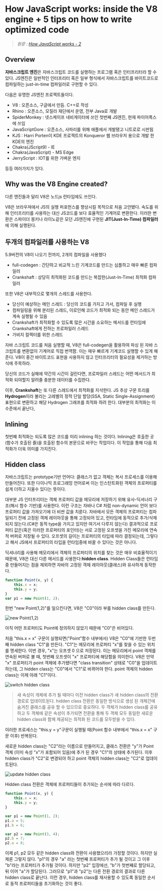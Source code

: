 # How JavaScript works: inside the V8 engine + 5 tips on how to write optimized code

> _원문 : [How JavaScript works - 2](https://blog.sessionstack.com/how-javascript-works-inside-the-v8-engine-5-tips-on-how-to-write-optimized-code-ac089e62b12e)_

## Overview

**자바스크립트 엔진**은 자바스크립트 코드를 실행하는 프로그램 혹은 인터프리터라 할 수 있다. JS엔진은 일반적인 인터프리터 혹은 일부 형식에서 자바스크립트를 바이트코드로 컴파일하는 just-in-time 컴파일러로 구현할 수 있다.

다음은 유명한 JS엔진 프로젝트들이다.

- V8 : 오픈소스, 구글에서 만듬. C++로 작성
- Rhino : 오픈소스, 모질라 재단에서 운영, 전부 Java로 개발
- SpiderMonkey : 넷스케이프 네비게이터에 쓰인 첫번째 JS엔진, 현재 파이어폭스에 쓰임
- JavaScriptGore : 오픈소스, 사파리를 위해 애플에서 개발됐고 니트로로 시판됨
- KJS : Harri Porten이 KDE 프로젝트의 Konqueror 웹 브라우저 용으로 개발 한 KDE의 엔진
- Chakra(JScript9) - IE
- Chakra(JavaScript) - MS Edge
- JerryScript : IOT를 위한 가벼운 엔지

등등 여러가지가 있다.

## Why was the V8 Engine created?

다른 엔진들과 달리 V8은 노드js 런타임에도 쓰인다.

V8은 브라우져에서 JS의 실행 퍼포먼스를 향상시킬 목적으로 처음 고안됐다. 속도를 위해 인터프리터를 사용하는 대신 JS코드를 보다 효율적인 기계어로 변환한다. 이러한 변환은 스파이더 몽키나 라이노같은 모던 JS엔진에 구현된 **JIT(Just-In-Time) 컴파일러**에 의해 실행된다.

## 두개의 컴파일러를 사용하는 V8

5.9버전의 V8이 나오기 전까지, 2개의 컴파일을 사용했다

- full-codegen : 간단하고 비교적 느린 기계코드를 만드는 심플하고 매우 빠른 컴파일러
- Crankshaft : 상당히 최적화된 코드를 만드는 복잡한(Just-In-Time) 최적화 컴파일러

또한 V8은 내부적으로 몇개의 스레드를 사용한다.

- 당신이 예상하는 메인 스레드 : 당신의 코드를 가지고 가서, 컴파일 후 실행
- 컴파일링을 위해 분리된 스레드, 이로인해 코드가 최적화 되는 동안 메인 스레드가 계속 실행될 수 있음
- Crankshaft가 최적화할 수 있도록 많은 시간을 소요하는 메서드를 런타임에 Crankshaft에게 전하는 프로파일러 스레드
- 가비지 컬렉터를 위한 스레드

자바 스크립트 코드를 처음 실행할 때, V8은 full-codegen을 활용하여 파싱 된 자바 스크립트를 변환없이 기계어로 직접 번역함. 이는 매우 빠르게 기계코드 실행할 수 있게 해준다. V8이 중간 바이트코드 표현을 사용하지 않고 인터프리터의 필요성을 제거하는 방식에 주목하라.

당신의 코드가 실해에 약간의 시간이 걸린다면, 프로파일러 스레드는 어떤 메서드가 최적화 되야할지 알려줄 충분한 데이터를 수집한다.

이후, **Crankshaft**는 또 다른 스레드에서 최적화를 지삭한다. JS 추상 구문 트리를 **Hydrogen**이라 불리는 고레벨의 정적 단일 할당(SSA, Static Single-Assignment) 표현으로 변환하고 해당 Hydrogen 그래프를 최적화 하려 한다. 대부분의 최적화는 이 수준에서 끝난다,

## Inlining

첫번째 최적화는 되도록 많은 코드를 미리 inlining 하는 것이다. Inlining은 호출한 곳(함수가 호출된 줄)을 호출된 함수의 본문으로 바꾸는 작업이다. 이 작업을 통해 다음 최적화가 더욱 의미를 가지진다.

## Hidden class

자바스크립트는 prototype기반 언어다: 클래스가 없고 객체는 복사 프로세스를 이용해 만들어진다. 또한 다이나믹 프로그래밍 언어로써 이는 인스턴트화된 객체의 프로퍼티를 쉽게 더하고 지울수 있다는 뜻이다.

대부분 JS 인터프리터는 객체 프로퍼티 값을 메모리에 저장하기 위해 유사-딕셔너리 구조(해시 함수 기반)를 사용한다. 이런 구조는 자바나 C# 처럼 non-dynamic 언어 보다 프로퍼티 값을 가져오기에 더 비싼 값을 치룬다. 자바에서 모든 객체의 프로퍼티는 컴파일되기 전에 고정된 객체 레이아웃을 통해 고정되어 있고, 런타임에 동적으로 추가/삭제 되지 않는다.(C#은 동적 type을 가지고 있지만 여기서 다루지 않는다) 결과적으로 프로퍼티 값은(혹은 이러한 프로퍼티의 포인터)는 
서로 고정된 오프셋을 가진 메모리에 연속적 버퍼로 저장될 수 있다. 오프셋의 길이는 프로퍼티의 타입에 따라 결정되는데, 그렇다고 해서 JS에서 프로퍼티의 타입을 런타임중에 바꿀 수 있다는 것은 아니다.

딕셔너리를 사용해 메모리에서 객체의 프로퍼티의 위치를 찾는 것은 매우 비효율적이기 때문에, V8은 대신 다른 메서드를 사용한다:**hidden class**. Hidden Class들은 런타임중 만들어지는 점을 제외하면 자바의 고정된 객체 레이아웃(클래스)와 유사하게 동작한다.

```javascript
function Point(x, y) {
    this.x = x;
    this.y = y;
}
var p1 = new Point(1, 2);
```

한번 "new Point(1,2)"를 일으킨다면, V8은 "C0"이라 부를 hidden class를 만든다. 

![new Point(1,2)](https://cdn-images-1.medium.com/max/1600/1*pVnIrMZiB9iAz5sW28AixA.png)

아직 어떤 프로퍼티도 Point에 정의하지 않았기 때문에 "C0"은 비어있다.

처음 "this.x = x" 구문이 실행되면("Point"함수 내부에서) V8은 "C0"에 기반한 두번째 hidden class "C1"을 만든다. "C1"는 메모리에 프로퍼티 "x"를 찾을 수 있는 위치를 명세한다. 이번 경우, "x"는 오프셋 0 으로 저장된다. 이는 메모리에서 point 객체를 연속된 버퍼로 볼 때, 첫번째 오프셋이 "x" 프로퍼티에 해당함을 의미한다. V8은 만약 "x" 프로퍼티가 point 객체에 추가됐다면 "class transition" 상태로 "C0"을 업데이트 하는데, 그 hidden class는 "C0"에서 "C1"로 바뀌어야 한다. point 객체의 hidden class는 이제 아래 "C1"이다.

![switch hidden class](https://cdn-images-1.medium.com/max/1600/1*QsVUE3snZD9abYXccg6Sgw.png)

> 새 속성이 개체에 추가 될 때마다 이전 hidden class가 새 hidden class의 전환 경로로 업데이트된다. hidden class 전환은 동일한 방식으로 생성 된 개체간에 숨겨진 클래스를 공유 할 수 있으므로 중요하다. 두 객체가 hidden class를 공유하고 두 객체에 같은 속성이 추가되면 전환을 통해 두 객체 모두 동일한 새로운 hidden class와 함께 제공되는 최적화 된 코드를 모두받을 수 있다.

이러한 프로세스는 "this.y = y"구문이 실행될 때(Point 함수 내부에서 "this.x = x" 구문 이후) 반복된다.

새로운 hidden class는 "C2"라는 이름으로 만들어지고, 클래스 전환은 "y"가 Point 객체 (이미 속성 "x"가 포함되어 있음)에 추가 된 경우 "C1"의 상태에 추가된다. 이후 hidden class가 "C2"로 변경되야 하고 point 객체의 hidden class는 "C2"로 업데이트된다.

![update hidden class](https://cdn-images-1.medium.com/max/1600/1*spJ8v7GWivxZZzTAzqVPtA.png)

Hidden class 전환은 객체에 프로퍼티들이 추가되는 순서에 따라 다르다.

```javascript
function Point(x, y) {
    this.x = x;
    this.y = y;
}

var p1 = new Point(1, 2);
p1.a = 5;
p1.b = 6;

var p2 = new Point(3, 4);
p2.b = 7;
p2.a = 8;
```

이제 p1, p2 모두 같은 hidden class와 전환이 사용했으리라 가정할 것이다. 하지만 실제론 그렇지 않다. "p1"의 경우 "a" 라는 첫번쨰 프로퍼티가 추가 될 것이고 그 이후 "b"라는 프로퍼티가 추가될 것이다. 하지만 "p2" 입장에선, "b"가 첫번쨰로 할당되고, 뒤 이어 "a"가 할당된다. 그러므로 "p1"과 "p2"는 다른 전환 경로의 결과로 다른 hidden class로 끝난다. 이런 경우, hidden class를 재사용할 수 있도록 동일한 순서로 동적 프로퍼티들을 초기화하는 것이 좋다.